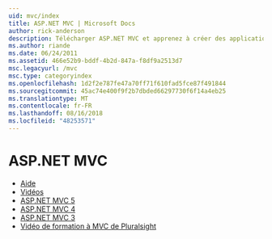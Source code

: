```yaml
---
uid: mvc/index
title: ASP.NET MVC | Microsoft Docs
author: rick-anderson
description: Télécharger ASP.NET MVC et apprenez à créer des applications web à l’aide du modèle de contrôleur de vue de modèle.
ms.author: riande
ms.date: 06/24/2011
ms.assetid: 466e52b9-bddf-4b2d-847a-f8df9a2513d7
msc.legacyurl: /mvc
msc.type: categoryindex
ms.openlocfilehash: 1d2f2e787fe47a70ff71f610fad5fce87f491844
ms.sourcegitcommit: 45ac74e400f9f2b7dbded66297730f6f14a4eb25
ms.translationtype: MT
ms.contentlocale: fr-FR
ms.lasthandoff: 08/16/2018
ms.locfileid: "48253571"
---
```

<a name="aspnet-mvc"></a>ASP.NET MVC
====================
- [Aide](overview/index.md)
- [Vidéos](videos/index.md)
- [ASP.NET MVC 5](mvc5.md)
- [ASP.NET MVC 4](mvc4.md)
- [ASP.NET MVC 3](mvc3.md)
- [Vidéo de formation à MVC de Pluralsight](pluralsight.md)
